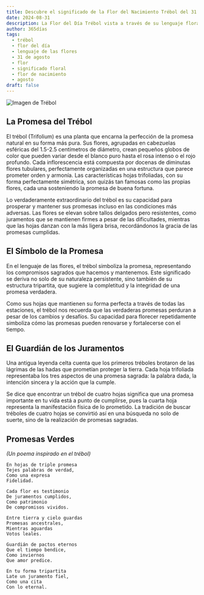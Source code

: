 ```yaml
---
title: Descubre el significado de la Flor del Nacimiento Trébol del 31 de agosto
date: 2024-08-31
description: La Flor del Día Trébol vista a través de su lenguaje floral e historias
author: 365días
tags:
  - trébol
  - flor del día
  - lenguaje de las flores
  - 31 de agosto
  - flor
  - significado floral
  - flor de nacimiento
  - agosto
draft: false
---
```


![Imagen de Trébol](https://cdn.pixabay.com/photo/2018/10/23/19/10/clover-3768689_1280.jpg#center)


## La Promesa del Trébol

El trébol (Trifolium) es una planta que encarna la perfección de la promesa natural en su forma más pura. Sus flores, agrupadas en cabezuelas esféricas del 1.5-2.5 centímetros de diámetro, crean pequeños globos de color que pueden variar desde el blanco puro hasta el rosa intenso o el rojo profundo. Cada inflorescencia está compuesta por docenas de diminutas flores tubulares, perfectamente organizadas en una estructura que parece prometer orden y armonía. Las características hojas trifoliadas, con su forma perfectamente simétrica, son quizás tan famosas como las propias flores, cada una sosteniendo la promesa de buena fortuna.

Lo verdaderamente extraordinario del trébol es su capacidad para prosperar y mantener sus promesas incluso en las condiciones más adversas. Las flores se elevan sobre tallos delgados pero resistentes, como juramentos que se mantienen firmes a pesar de las dificultades, mientras que las hojas danzan con la más ligera brisa, recordándonos la gracia de las promesas cumplidas.

## El Símbolo de la Promesa

En el lenguaje de las flores, el trébol simboliza la promesa, representando los compromisos sagrados que hacemos y mantenemos. Este significado se deriva no solo de su naturaleza persistente, sino también de su estructura tripartita, que sugiere la completitud y la integridad de una promesa verdadera.

Como sus hojas que mantienen su forma perfecta a través de todas las estaciones, el trébol nos recuerda que las verdaderas promesas perduran a pesar de los cambios y desafíos. Su capacidad para florecer repetidamente simboliza cómo las promesas pueden renovarse y fortalecerse con el tiempo.

## El Guardián de los Juramentos

Una antigua leyenda celta cuenta que los primeros tréboles brotaron de las lágrimas de las hadas que prometían proteger la tierra. Cada hoja trifoliada representaba los tres aspectos de una promesa sagrada: la palabra dada, la intención sincera y la acción que la cumple.

Se dice que encontrar un trébol de cuatro hojas significa que una promesa importante en tu vida está a punto de cumplirse, pues la cuarta hoja representa la manifestación física de lo prometido. La tradición de buscar tréboles de cuatro hojas se convirtió así en una búsqueda no solo de suerte, sino de la realización de promesas sagradas.

## Promesas Verdes
*(Un poema inspirado en el trébol)*

```
En hojas de triple promesa
Tejes palabras de verdad,
Como una expresa
Fidelidad.

Cada flor es testimonio
De juramentos cumplidos,
Como patrimonio
De compromisos vividos.

Entre tierra y cielo guardas
Promesas ancestrales,
Mientras aguardas
Votos leales.

Guardián de pactos eternos
Que el tiempo bendice,
Como inviernos
Que amor predice.

En tu forma tripartita
Late un juramento fiel,
Como una cita
Con lo eternal.
```